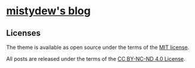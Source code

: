 # [mistydew's blog](https://mistydew.github.io/blog/)

## Licenses

The theme is available as open source under the terms of the [MIT license](LICENSE).

All posts are released under the terms of the [CC BY-NC-ND 4.0 License](https://creativecommons.org/licenses/by-nc-nd/4.0/).
